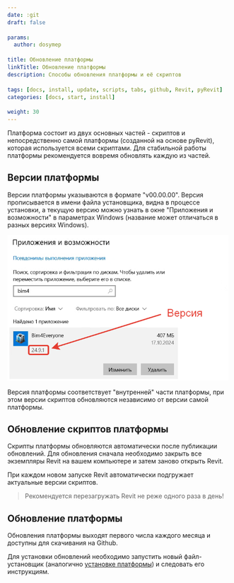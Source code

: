 ```yaml
---
date: :git
draft: false

params:
  author: dosymep

title: Обновление платформы
linkTitle: Обновление платформы
description: Способы обновления платформы и её скриптов 

tags: [docs, install, update, scripts, tabs, github, Revit, pyRevit]
categories: [docs, start, install]

weight: 30
---
```


Платформа состоит из двух основных частей - скриптов и непосредственно самой платформы (созданной на основе pyRevit), 
которая используется всеми скриптами. Для стабильной работы платформы рекомендуется вовремя обновлять каждую из частей.

## Версии платформы

Версии платформы указываются в формате "v00.00.00". Версия прописывается в имени файла установщика, 
видна в процессе установки, а текущую версию можно узнать в окне "Приложения и возможности" в параметрах Windows 
(название может отличаться в разных версиях Windows).

<img src="update-1.png" width="500"/>

Версия платформы соответствует "внутренней" части платформы, при этом версии скриптов обновляются независимо от версии 
самой платформы.

## Обновление скриптов платформы

Скрипты платформы обновляются автоматически после публикации обновлений. 
Для обновления сначала необходимо закрыть все экземпляры Revit на вашем компьютере и затем заново открыть Revit.

При каждом новом запуске Revit автоматически подгружает актуальные версии скриптов. 

> Рекомендуется перезагружать Revit не реже одного раза в день!


## Обновление платформы

Обновления платформы выходят первого числа каждого месяца и доступны для скачивания на Github. 

Для установки обновлений необходимо запустить новый файл-установщик (аналогично [установке платформы](../install)) 
и следовать его инструкциям. 